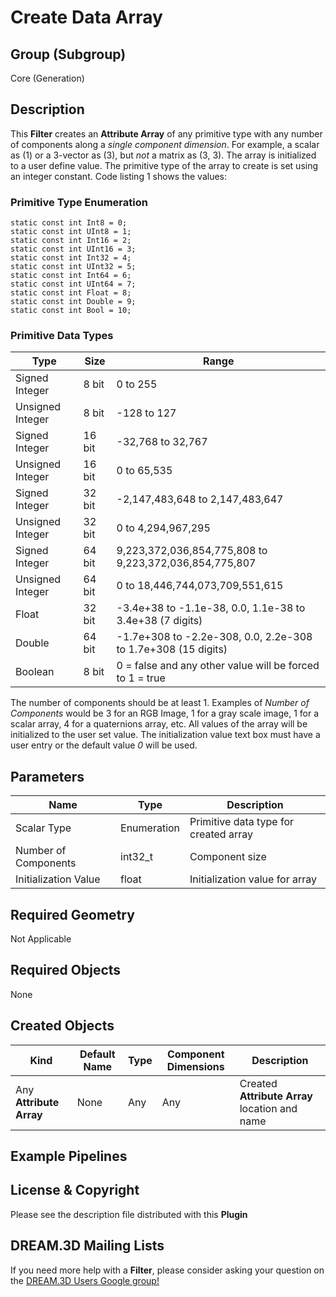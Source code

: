 # Create Data Array  #


## Group (Subgroup) ##

Core (Generation)


## Description ##

This **Filter** creates an **Attribute Array** of any primitive type with any number of components along a _single component dimension_. For example, a scalar as (1) or a 3-vector as (3), but _not_ a matrix as (3, 3). The array is initialized to a user define value. The primitive type of the array to create is set using an integer constant. Code listing 1 shows the values:

### Primitive Type Enumeration ###

    static const int Int8 = 0;
    static const int UInt8 = 1;
    static const int Int16 = 2;
    static const int UInt16 = 3;
    static const int Int32 = 4;
    static const int UInt32 = 5;
    static const int Int64 = 6;
    static const int UInt64 = 7;
    static const int Float = 8;
    static const int Double = 9;
    static const int Bool = 10;
    

### Primitive Data Types ##

| Type             | Size |        Range       |
|------------------|------|--------------------|
| Signed Integer | 8 bit |0 to 255|
| Unsigned Integer | 8 bit |-128 to 127|
| Signed Integer | 16 bit |-32,768 to 32,767|
| Unsigned Integer | 16 bit |0 to 65,535|
| Signed Integer | 32 bit |-2,147,483,648 to 2,147,483,647|
| Unsigned Integer | 32 bit |0 to 4,294,967,295|
| Signed Integer | 64 bit |   9,223,372,036,854,775,808 to 9,223,372,036,854,775,807|
| Unsigned Integer | 64 bit |0 to 18,446,744,073,709,551,615|
| Float | 32 bit | -3.4e+38 to -1.1e-38, 0.0, 1.1e-38 to 3.4e+38 (7 digits)|
| Double | 64 bit | -1.7e+308 to -2.2e-308, 0.0, 2.2e-308 to 1.7e+308 (15 digits)|
| Boolean | 8 bit |0 = false and any other value will be forced to 1 = true|

The number of components should be at least 1. Examples of _Number of Components_ would be 3 for an RGB Image, 1 for a gray scale image, 1 for a scalar array, 4 for a quaternions array, etc. All values of the array will be initialized to the user set value. The initialization value text box
must have a user entry or the default value _0_ will be used.

## Parameters ##

| Name             | Type | Description |
|------------------|------|-------------|
| Scalar Type | Enumeration | Primitive data type for created array |
| Number of Components | int32_t | Component size |
| Initialization Value | float | Initialization value for array |

## Required Geometry ##

Not Applicable

## Required Objects ##

None

## Created Objects ##

| Kind | Default Name | Type | Component Dimensions | Description |
|------|--------------|-------------|---------|----------------|
| Any **Attribute Array** | None | Any | Any | Created **Attribute Array** location and name |


## Example Pipelines ##



## License & Copyright ##

Please see the description file distributed with this **Plugin**

## DREAM.3D Mailing Lists ##

If you need more help with a **Filter**, please consider asking your question on the [DREAM.3D Users Google group!](https://groups.google.com/forum/?hl=en#!forum/dream3d-users)

